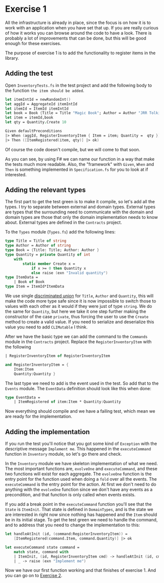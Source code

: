 # Exercise 1

All the infrastructure is already in place, since the focus is on how it is to work with an application when you have set that up. If you are really curious of how it works you can browse around the code to have a look. There is probably a lot of improvements that can be done, but this will be good enough for these exercises.

The purpose of exercise 1 is to add the functionality to register items in the library.

## Adding the test

Open `InventoryTests.fs` in the test project and add the following body to the function `the item should be added`.


```fsharp
let itemIntId = newRandomInt()
let aggId = AggregateId itemIntId
let itemId = ItemId itemIntId
let book = Book {Title = Title "Magic Book"; Author = Author "JRR Tolkien"}
let item = itemId,book
let qty = Quantity.Create 10

Given defaultPreconditions
|> When (aggId, RegisterInventoryItem { Item = item; Quantity =  qty })
|> Then ([ItemRegistered(item, qty)] |> ok)
```

Of course the code doesn't compile, but we will come to that soon.

As you can see, by using F# we can name our function in a way that make the tests much more readable. Also, the "framework" with `Given`, `When` and `Then` is something implemented in `Specification.fs` for you to look at if interested.

## Adding the relevant types

The first part to get the test green is to make it compile, so let's add all the types. I try to separate between external and domain types. External types are types that the surrounding need to communicate with the domain and domain types are those that only the domain implementation needs to know about. External types are defined in the `Contracts` project.

To the `Types` module (`Types.fs`) add the following lines:

```fsharp
type Title = Title of string
type Author = Author of string
type Book = {Title: Title; Author: Author }
type Quantity = private Quantity of int
    with
        static member Create x =
            if x >= 0 then Quantity x
            else raise (exn "Invalid quantity")
type ItemData =
    | Book of Book
type Item = ItemId*ItemData
```

We use single [discriminated union](http://fsharpforfunandprofit.com/posts/discriminated-unions/) for `Title`, `Author` and `Quantity`, this will make the code more type safe since it is now impossible to switch those to values with each other as it would if they were just of type `string`. We do the same for `Quantity`, but here we take it one step further making the constructor of the case `private`, thus forcing the user to use the `Create` method to create a valid value. If you need to serialize and deserialize this value you need to add `CLIMutable` I think.

After we have the basic type we can add the command to the `Commands` module in the `Contracts` project. Replace the `RegisterInventoryItem` with the following

```fsharp
| RegisterInventoryItem of RegisterInventoryItem

and RegisterInventoryItem = {
    Item:Item
    Quantity:Quantity }
```

The last type we need to add is the event used in the test. So add that to the `Events` module. The `EventData` definition should look like this when done:

```fsharp
type EventData =
    | ItemRegistered of item:Item * Quantity:Quantity
```

Now everything should compile and we have a failing test, which mean we are ready for the implementation.

## Adding the implementation

If you run the test you'll notice that you got some kind of `Exception` with the descriptive message `Implement me`. This happened in the `executeCommand` function in `Inventory` module, so let's go there and check.

In the `Inventory` module we have skeleton implementation of what we need. The most important functions are, `evolveOne` and `executeCommand`, and these two functions will exist for each aggregate. The `evolveOne` function is the entry point for the function used when doing a `fold` over all the events. The `executeCommand` is the entry point for the action. At first we don't need to do anything with the `evolveOne` function since we don't have any events as a precondition, and that function is only called when events exists.

If you add a break point in the `executeCommand` function you'll see that the `State` is `ItemInit`. That state is defined in `DomainTypes`, and is the state we are interested in right now since nothing has happened and the `Item` should be in its initial stage. To get the test green we need to handle the command, and to address that you need to change the implementation to this:

```fsharp
let handleAtInit (id, (command:RegisterInventoryItem)) = 
    [ItemRegistered(command.Item, command.Quantity)] |> ok

let executeCommand state command =
    match state, command with
    | ItemInit, (id, RegisterInventoryItem cmd) -> handleAtInit (id, cmd)
    | _ -> raise (exn "Implement me")
```

Now we have our first function working and that finishes of exercise 1. And you can go on to [Exercise 2](../ex2/README.md).
